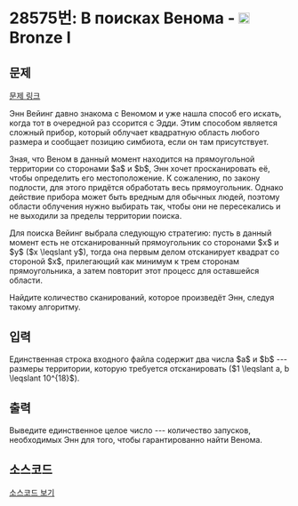 # 28575번: В поисках Венома - <img src="https://static.solved.ac/tier_small/5.svg" style="height:20px" /> Bronze I

<!-- performance -->

<!-- 문제 제출 후 깃허브에 푸시를 했을 때 제출한 코드의 성능이 입력될 공간입니다.-->

<!-- end -->

## 문제

[문제 링크](https://boj.kr/28575)


<p>Энн Вейинг давно знакома с Веномом и уже нашла способ его искать, когда тот в очередной раз ссорится с Эдди. Этим способом является сложный прибор, который облучает квадратную область любого размера и сообщает позицию симбиота, если он там присутствует.</p>

<p>Зная, что Веном в данный момент находится на прямоугольной территории со сторонами $a$ и $b$, Энн хочет просканировать её, чтобы определить его местоположение. К сожалению, по закону подлости, для этого придётся обработать весь прямоугольник. Однако действие прибора может быть вредным для обычных людей, поэтому области облучения нужно выбирать так, чтобы они не пересекались и не выходили за пределы территории поиска. </p>

<p>Для поиска Вейинг выбрала следующую стратегию: пусть в данный момент есть не отсканированный прямоугольник со сторонами $x$ и $y$ ($x \leqslant y$), тогда она первым делом отсканирует квадрат со стороной $x$, прилегающий как минимум к трем сторонам прямоугольника, а затем повторит этот процесс для оставшейся области.</p>

<p>Найдите количество сканирований, которое произведёт Энн, следуя такому алгоритму.</p>



## 입력


<p>Единственная строка входного файла содержит два числа $a$ и $b$ --- размеры территории, которую требуется отсканировать ($1 \leqslant a, b \leqslant 10^{18}$).</p>



## 출력


<p>Выведите единственное целое число --- количество запусков, необходимых Энн для того, чтобы гарантированно найти Венома.</p>



## 소스코드

[소스코드 보기](В%20поисках%20Венома.cpp)